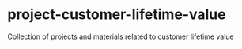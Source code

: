 # project-customer-lifetime-value
Collection of projects and materials related to customer lifetime value
